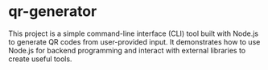 # qr-generator
This project is a simple command-line interface (CLI) tool built with Node.js to generate QR codes from user-provided input. It demonstrates how to use Node.js for backend programming and interact with external libraries to create useful tools.
